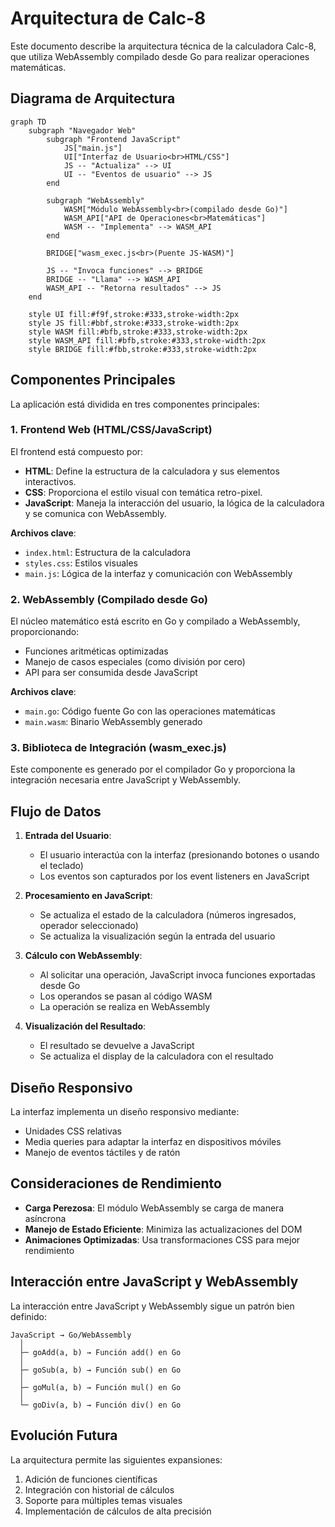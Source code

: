 # Arquitectura de Calc-8

Este documento describe la arquitectura técnica de la calculadora Calc-8, que utiliza WebAssembly compilado desde Go para realizar operaciones matemáticas.

## Diagrama de Arquitectura

```mermaid
graph TD
    subgraph "Navegador Web"
        subgraph "Frontend JavaScript"
            JS["main.js"]
            UI["Interfaz de Usuario<br>HTML/CSS"]
            JS -- "Actualiza" --> UI
            UI -- "Eventos de usuario" --> JS
        end
        
        subgraph "WebAssembly"
            WASM["Módulo WebAssembly<br>(compilado desde Go)"]
            WASM_API["API de Operaciones<br>Matemáticas"]
            WASM -- "Implementa" --> WASM_API
        end
        
        BRIDGE["wasm_exec.js<br>(Puente JS-WASM)"]
        
        JS -- "Invoca funciones" --> BRIDGE
        BRIDGE -- "Llama" --> WASM_API
        WASM_API -- "Retorna resultados" --> JS
    end
    
    style UI fill:#f9f,stroke:#333,stroke-width:2px
    style JS fill:#bbf,stroke:#333,stroke-width:2px
    style WASM fill:#bfb,stroke:#333,stroke-width:2px
    style WASM_API fill:#bfb,stroke:#333,stroke-width:2px
    style BRIDGE fill:#fbb,stroke:#333,stroke-width:2px
```

## Componentes Principales

La aplicación está dividida en tres componentes principales:

### 1. Frontend Web (HTML/CSS/JavaScript)

El frontend está compuesto por:

- **HTML**: Define la estructura de la calculadora y sus elementos interactivos.
- **CSS**: Proporciona el estilo visual con temática retro-pixel.
- **JavaScript**: Maneja la interacción del usuario, la lógica de la calculadora y se comunica con WebAssembly.

**Archivos clave**:
- `index.html`: Estructura de la calculadora
- `styles.css`: Estilos visuales 
- `main.js`: Lógica de la interfaz y comunicación con WebAssembly

### 2. WebAssembly (Compilado desde Go)

El núcleo matemático está escrito en Go y compilado a WebAssembly, proporcionando:

- Funciones aritméticas optimizadas
- Manejo de casos especiales (como división por cero)
- API para ser consumida desde JavaScript

**Archivos clave**:
- `main.go`: Código fuente Go con las operaciones matemáticas
- `main.wasm`: Binario WebAssembly generado

### 3. Biblioteca de Integración (wasm_exec.js)

Este componente es generado por el compilador Go y proporciona la integración necesaria entre JavaScript y WebAssembly.

## Flujo de Datos

1. **Entrada del Usuario**:
   - El usuario interactúa con la interfaz (presionando botones o usando el teclado)
   - Los eventos son capturados por los event listeners en JavaScript

2. **Procesamiento en JavaScript**:
   - Se actualiza el estado de la calculadora (números ingresados, operador seleccionado)
   - Se actualiza la visualización según la entrada del usuario

3. **Cálculo con WebAssembly**:
   - Al solicitar una operación, JavaScript invoca funciones exportadas desde Go
   - Los operandos se pasan al código WASM
   - La operación se realiza en WebAssembly

4. **Visualización del Resultado**:
   - El resultado se devuelve a JavaScript
   - Se actualiza el display de la calculadora con el resultado

## Diseño Responsivo

La interfaz implementa un diseño responsivo mediante:

- Unidades CSS relativas
- Media queries para adaptar la interfaz en dispositivos móviles
- Manejo de eventos táctiles y de ratón

## Consideraciones de Rendimiento

- **Carga Perezosa**: El módulo WebAssembly se carga de manera asíncrona
- **Manejo de Estado Eficiente**: Minimiza las actualizaciones del DOM
- **Animaciones Optimizadas**: Usa transformaciones CSS para mejor rendimiento

## Interacción entre JavaScript y WebAssembly

La interacción entre JavaScript y WebAssembly sigue un patrón bien definido:

```
JavaScript → Go/WebAssembly
  │
  ├─ goAdd(a, b) → Función add() en Go
  │
  ├─ goSub(a, b) → Función sub() en Go
  │
  ├─ goMul(a, b) → Función mul() en Go
  │
  └─ goDiv(a, b) → Función div() en Go
```

## Evolución Futura

La arquitectura permite las siguientes expansiones:

1. Adición de funciones científicas
2. Integración con historial de cálculos
3. Soporte para múltiples temas visuales
4. Implementación de cálculos de alta precisión
